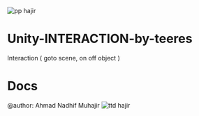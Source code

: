![pp hajir](https://user-images.githubusercontent.com/65752564/133237620-62bfef4d-70cd-4179-a40b-4b279c79fe24.jpg)
# Unity-INTERACTION-by-teeres
Interaction ( goto scene, on off object )

# Docs
@author: Ahmad Nadhif Muhajir
![ttd hajir](https://user-images.githubusercontent.com/65752564/133237674-fe693e43-eb0a-4ea6-93d4-a2693eb63f63.png)
